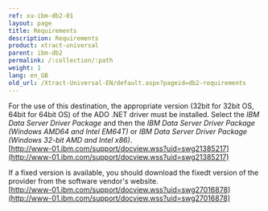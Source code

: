 ```yaml
---
ref: xu-ibm-db2-01
layout: page
title: Requirements
description: Requirements
product: xtract-universal
parent: ibm-db2
permalink: /:collection/:path
weight: 1
lang: en_GB
old_url: /Xtract-Universal-EN/default.aspx?pageid=db2-requirements
---
```


For the use of this destination, the appropriate version (32bit for 32bit OS, 64bit for 64bit OS) of the ADO .NET driver must be installed.  Select the *IBM Data Server Driver Package* and then the *IBM Data Server Driver Package (Windows AMD64 and Intel EM64T)* or 
*IBM Data Server Driver Package (Windows 32-bit AMD and Intel x86)*.<br>
[http://www-01.ibm.com/support/docview.wss?uid=swg21385217](http://www-01.ibm.com/support/docview.wss?uid=swg21385217) 

If a fixed version is available, you should download the fixedt version of the provider from the software vendor's website.<br> 
[http://www-01.ibm.com/support/docview.wss?uid=swg27016878](http://www-01.ibm.com/support/docview.wss?uid=swg27016878) 
